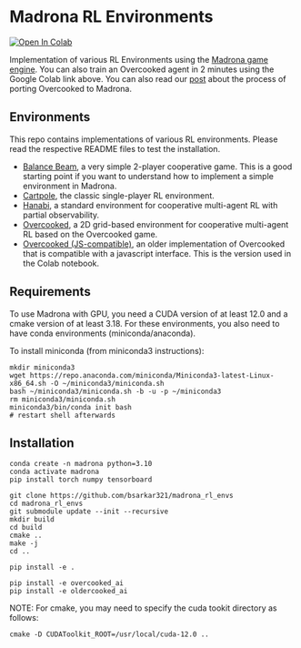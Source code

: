# Madrona RL Environments

[![Open In Colab](https://colab.research.google.com/assets/colab-badge.svg)](https://colab.research.google.com/github/bsarkar321/madrona_rl_envs/blob/master/overcooked_compiled_colab.ipynb)

Implementation of various RL Environments using the [Madrona game engine](https://madrona-engine.github.io/). You can also train an Overcooked agent in 2 minutes using the Google Colab link above. You can also read our [post](https://bsarkar321.github.io/blog/overcooked_madrona/index.html) about the process of porting Overcooked to Madrona.

## Environments

This repo contains implementations of various RL environments. Please read the respective README files to test the installation.

- [Balance Beam](src/balance_beam_env/README.org), a very simple 2-player cooperative game. This is a good starting point if you want to understand how to implement a simple environment in Madrona.
- [Cartpole](src/cartpole_env/README.org), the classic single-player RL environment.
- [Hanabi](src/hanabi_env/README.org), a standard environment for cooperative multi-agent RL with partial observability.
- [Overcooked](src/overcooked_env/README.org), a 2D grid-based environment for cooperative multi-agent RL based on the Overcooked game.
- [Overcooked (JS-compatible)](src/overcooked2_env/README.org), an older implementation of Overcooked that is compatible with a javascript interface. This is the version used in the Colab notebook.

## Requirements

To use Madrona with GPU, you need a CUDA version of at least 12.0 and a cmake version of at least 3.18. For these environments, you also need to have conda environments (miniconda/anaconda).

To install miniconda (from miniconda3 instructions):
```
mkdir miniconda3
wget https://repo.anaconda.com/miniconda/Miniconda3-latest-Linux-x86_64.sh -O ~/miniconda3/miniconda.sh
bash ~/miniconda3/miniconda.sh -b -u -p ~/miniconda3
rm miniconda3/miniconda.sh
miniconda3/bin/conda init bash
# restart shell afterwards
```


## Installation

```
conda create -n madrona python=3.10
conda activate madrona
pip install torch numpy tensorboard

git clone https://github.com/bsarkar321/madrona_rl_envs
cd madrona_rl_envs
git submodule update --init --recursive
mkdir build
cd build
cmake ..
make -j
cd ..

pip install -e .

pip install -e overcooked_ai
pip install -e oldercooked_ai
```

NOTE: For cmake, you may need to specify the cuda tookit directory as follows:

```
cmake -D CUDAToolkit_ROOT=/usr/local/cuda-12.0 ..
```
